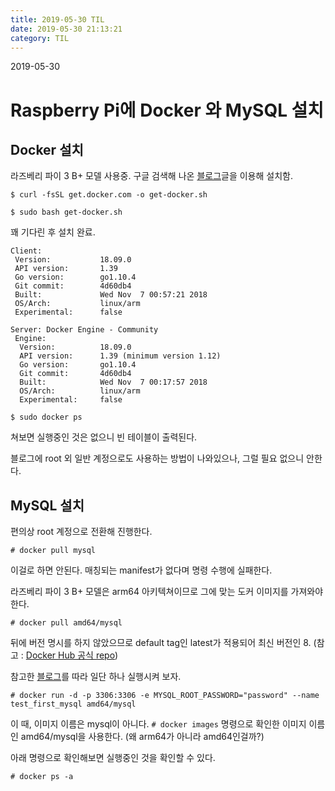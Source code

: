 ```yaml
---
title: 2019-05-30 TIL
date: 2019-05-30 21:13:21
category: TIL
---
```

2019-05-30

# Raspberry Pi에 Docker 와 MySQL 설치

## Docker 설치
라즈베리 파이 3 B+ 모델 사용중.
구글 검색해 나온 [블로그](https://www.boolsee.pe.kr/raspberry-pi-%EC%97%90%EC%84%9C-docker-%EC%84%A4%EC%B9%98%EC%99%80-%EC%8B%A4%ED%96%89%ED%95%98%EA%B8%B0/)글을 이용해 설치함.

```
$ curl -fsSL get.docker.com -o get-docker.sh
```

```
$ sudo bash get-docker.sh
```

꽤 기다린 후 설치 완료.
```
Client:
 Version:           18.09.0
 API version:       1.39
 Go version:        go1.10.4
 Git commit:        4d60db4
 Built:             Wed Nov  7 00:57:21 2018
 OS/Arch:           linux/arm
 Experimental:      false

Server: Docker Engine - Community
 Engine:
  Version:          18.09.0
  API version:      1.39 (minimum version 1.12)
  Go version:       go1.10.4
  Git commit:       4d60db4
  Built:            Wed Nov  7 00:17:57 2018
  OS/Arch:          linux/arm
  Experimental:     false
```

```
$ sudo docker ps
```
쳐보면 실행중인 것은 없으니 빈 테이블이 출력된다.

블로그에 root 외 일반 계정으로도 사용하는 방법이 나와있으나, 그럴 필요 없으니 안한다.

## MySQL 설치

편의상 root 계정으로 전환해 진행한다.

```
# docker pull mysql
```
이걸로 하면 안된다. 매칭되는 manifest가 없다며 명령 수행에 실패한다.

라즈베리 파이 3 B+ 모델은 arm64 아키텍쳐이므로 그에 맞는 도커 이미지를 가져와야 한다.

```
# docker pull amd64/mysql
```
뒤에 버전 명시를 하지 않았으므로 default tag인 latest가 적용되어 최신 버전인 8.
(참고 : [Docker Hub 공식 repo](https://hub.docker.com/r/amd64/mysql/))

참고한 [블로그](https://blog.hanumoka.net/2018/04/29/docker-20180429-docker-install-mysql/)를 따라 일단 하나 실행시켜 보자.

```
# docker run -d -p 3306:3306 -e MYSQL_ROOT_PASSWORD="password" --name test_first_mysql amd64/mysql
```
이 때, 이미지 이름은 mysql이 아니다. `# docker images` 명령으로 확인한 이미지 이름인 amd64/mysql을 사용한다.
(왜 arm64가 아니라 amd64인걸까?)

아래 명령으로 확인해보면 실행중인 것을 확인할 수 있다.
```
# docker ps -a
```


<!--stackedit_data:
eyJoaXN0b3J5IjpbLTEyNTY2NTkwNTEsMTcyNzkzODg4NiwxND
M5MTcxOTc0XX0=
-->